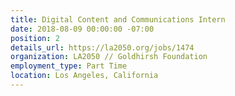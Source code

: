 ```yaml
---
title: Digital Content and Communications Intern
date: 2018-08-09 00:00:00 -07:00
position: 2
details_url: https://la2050.org/jobs/1474
organization: LA2050 // Goldhirsh Foundation
employment_type: Part Time
location: Los Angeles, California
---
```


